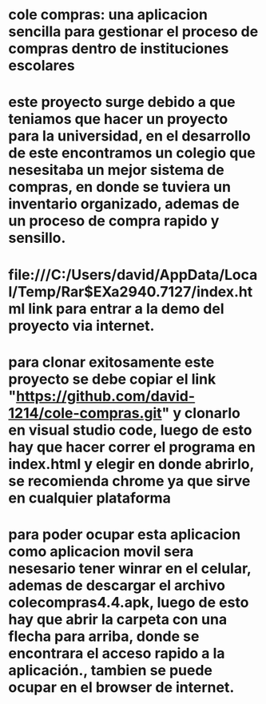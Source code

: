# cole compras: una aplicacion sencilla para gestionar el proceso de compras dentro de instituciones escolares

# este proyecto surge debido a que teniamos que hacer un proyecto para la universidad, en el desarrollo de este encontramos un colegio que nesesitaba un mejor sistema de compras, en donde se tuviera un inventario organizado, ademas de un proceso de compra rapido y sensillo.

# file:///C:/Users/david/AppData/Local/Temp/Rar$EXa2940.7127/index.html link para entrar a la demo del proyecto via internet.

# para clonar exitosamente este proyecto se debe copiar el link "https://github.com/david-1214/cole-compras.git" y clonarlo en visual studio code, luego de esto hay que hacer correr el programa en index.html y elegir en donde abrirlo, se recomienda chrome ya que sirve en cualquier plataforma

# para poder ocupar esta aplicacion como aplicacion movil sera nesesario tener winrar en el celular, ademas de descargar el archivo colecompras4.4.apk, luego de esto hay que abrir la carpeta con una flecha para arriba, donde se encontrara el acceso rapido a la aplicación., tambien se puede ocupar en el browser de internet.
